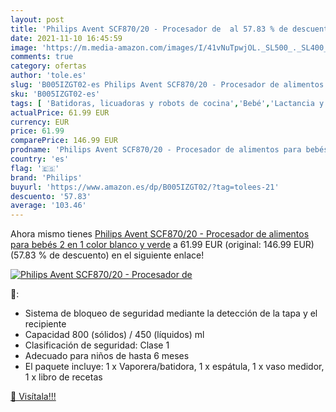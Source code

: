 ```yaml
---
layout: post
title: 'Philips Avent SCF870/20 - Procesador de  al 57.83 % de descuento'
date: 2021-11-10 16:45:59
image: 'https://m.media-amazon.com/images/I/41vNuTpwjOL._SL500_._SL400_.jpg'
comments: true
category: ofertas
author: 'tole.es'
slug: 'B005IZGT02-es Philips Avent SCF870/20 - Procesador de alimentos para...'
sku: 'B005IZGT02-es'
tags: [ 'Batidoras, licuadoras y robots de cocina','Bebé','Lactancia y alimentación','Licuadoras','avent','bebés','philips', ]
actualPrice: 61.99 EUR
currency: EUR
price: 61.99
comparePrice: 146.99 EUR
prodname: 'Philips Avent SCF870/20 - Procesador de alimentos para bebés 2 en 1  color blanco y verde'
country: 'es'
flag: '🇪🇸'
brand: 'Philips'
buyurl: 'https://www.amazon.es/dp/B005IZGT02/?tag=tolees-21'
descuento: '57.83'
average: '103.46'
---
```


Ahora mismo tienes [Philips Avent SCF870/20 - Procesador de alimentos para bebés 2 en 1  color blanco y verde](https://www.amazon.es/dp/B005IZGT02/?tag=tolees-21) a 61.99 EUR (original: 146.99 EUR) (57.83 %  de descuento) en el siguiente enlace!

[![Philips Avent SCF870/20 - Procesador de ](https://m.media-amazon.com/images/I/41vNuTpwjOL._SL500_._SL400_.jpg)](https://www.amazon.es/dp/B005IZGT02/?tag=tolees-21)

🔎:

- Sistema de bloqueo de seguridad mediante la detección de la tapa y el recipiente
- Capacidad 800 (sólidos) / 450 (líquidos) ml
- Clasificación de seguridad: Clase 1
- Adecuado para niños de hasta 6 meses
- El paquete incluye: 1 x Vaporera/batidora, 1 x espátula, 1 x vaso medidor, 1 x libro de recetas

[🛒 Visítala!!!](https://www.amazon.es/dp/B005IZGT02/?tag=tolees-21)
